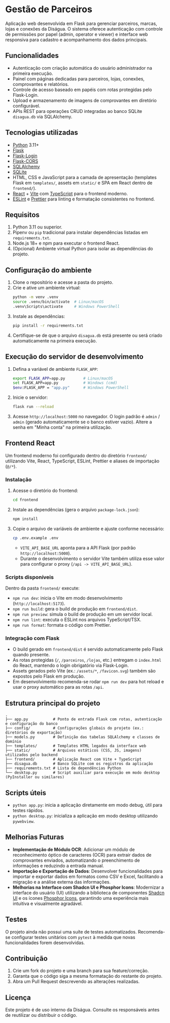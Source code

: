 # Gestão de Parceiros

Aplicação web desenvolvida em Flask para gerenciar parceiros, marcas, lojas e conexões da Diságua. O sistema oferece autenticação com controle de permissões por papel (admin, operator e viewer) e interface web responsiva para cadastro e acompanhamento dos dados principais.

## Funcionalidades

- Autenticação com criação automática do usuário administrador na primeira execução.
- Painel com páginas dedicadas para parceiros, lojas, conexões, comprovantes e relatórios.
- Controle de acesso baseado em papéis com rotas protegidas pelo Flask-Login.
- Upload e armazenamento de imagens de comprovantes em diretório configurável.
- APIs REST para operações CRUD integradas ao banco SQLite `disagua.db` via SQLAlchemy.

## Tecnologias utilizadas

- [Python](https://www.python.org/) 3.11+
- [Flask](https://flask.palletsprojects.com/)
- [Flask-Login](https://flask-login.readthedocs.io/)
- [Flask-CORS](https://flask-cors.readthedocs.io/)
- [SQLAlchemy](https://www.sqlalchemy.org/)
- [SQLite](https://www.sqlite.org/)
- HTML, CSS e JavaScript para a camada de apresentação (templates Flask em `templates/`, assets em `static/` e SPA em React dentro de `frontend/`).
- [React](https://react.dev/) + [Vite](https://vitejs.dev/) com [TypeScript](https://www.typescriptlang.org/) para o frontend moderno.
- [ESLint](https://eslint.org/) e [Prettier](https://prettier.io/) para linting e formatação consistentes no frontend.

## Requisitos

1. Python 3.11 ou superior.
2. Pipenv ou `pip` tradicional para instalar dependências listadas em `requirements.txt`.
3. Node.js 18+ e npm para executar o frontend React.
4. (Opcional) Ambiente virtual Python para isolar as dependências do projeto.

## Configuração do ambiente

1. Clone o repositório e acesse a pasta do projeto.
2. Crie e ative um ambiente virtual:
   ```bash
   python -m venv .venv
   source .venv/bin/activate  # Linux/macOS
   .venv\Scripts\activate     # Windows PowerShell
   ```
3. Instale as dependências:
   ```bash
   pip install -r requirements.txt
   ```
4. Certifique-se de que o arquivo `disagua.db` está presente ou será criado automaticamente na primeira execução.

## Execução do servidor de desenvolvimento

1. Defina a variável de ambiente `FLASK_APP`:
   ```bash
   export FLASK_APP=app.py        # Linux/macOS
   set FLASK_APP=app.py           # Windows (cmd)
   $env:FLASK_APP = "app.py"      # Windows PowerShell
   ```
2. Inicie o servidor:
   ```bash
   flask run --reload
   ```
3. Acesse `http://localhost:5000` no navegador. O login padrão é `admin` / `admin` (gerado automaticamente se o banco estiver vazio). Altere a senha em "Minha conta" na primeira utilização.

## Frontend React

Um frontend moderno foi configurado dentro do diretório `frontend/` utilizando Vite, React, TypeScript, ESLint, Prettier e aliases de importação (`@/*`).

### Instalação

1. Acesse o diretório do frontend:
   ```bash
   cd frontend
   ```
2. Instale as dependências (gera o arquivo `package-lock.json`):
   ```bash
   npm install
   ```
3. Copie o arquivo de variáveis de ambiente e ajuste conforme necessário:
   ```bash
   cp .env.example .env
   ```
   - `VITE_API_BASE_URL` aponta para a API Flask (por padrão `http://localhost:5000`).
   - Durante o desenvolvimento o servidor Vite também utiliza esse valor para configurar o proxy (`/api -> VITE_API_BASE_URL`).

### Scripts disponíveis

Dentro da pasta `frontend/` execute:
- `npm run dev`: inicia o Vite em modo desenvolvimento (`http://localhost:5173`).
- `npm run build`: gera o build de produção em `frontend/dist`.
- `npm run preview`: simula o build de produção em um servidor local.
- `npm run lint`: executa o ESLint nos arquivos TypeScript/TSX.
- `npm run format`: formata o código com Prettier.

### Integração com Flask

- O build gerado em `frontend/dist` é servido automaticamente pelo Flask quando presente.
- As rotas protegidas (`/`, `/parceiros`, `/lojas`, etc.) entregam o `index.html` do React, mantendo o login obrigatório via Flask-Login.
- Assets gerados pelo Vite (ex.: `/assets/*`, `/favicon.svg`) também são expostos pelo Flask em produção.
- Em desenvolvimento recomenda-se rodar `npm run dev` para hot reload e usar o proxy automático para as rotas `/api`.

## Estrutura principal do projeto

```
.
├── app.py           # Ponto de entrada Flask com rotas, autenticação e configuração do banco
├── config/          # Configurações globais do projeto (ex.: diretórios de exportação)
├── models.py        # Definição das tabelas SQLAlchemy e classes de domínio
├── templates/       # Templates HTML legados da interface web
├── static/          # Arquivos estáticos (CSS, JS, imagens) utilizados pelo backend
├── frontend/        # Aplicação React com Vite + TypeScript
├── disagua.db       # Banco SQLite com os registros da aplicação
├── requirements.txt # Lista de dependências Python
└── desktop.py       # Script auxiliar para execução em modo desktop (PyInstaller ou similares)
```

## Scripts úteis

- `python app.py`: inicia a aplicação diretamente em modo debug, útil para testes rápidos.
- `python desktop.py`: inicializa a aplicação em modo desktop utilizando `pywebview`.

## Melhorias Futuras

- **Implementação de Módulo OCR**: Adicionar um módulo de reconhecimento óptico de caracteres (OCR) para extrair dados de comprovantes enviados, automatizando o preenchimento de informações e reduzindo a entrada manual.
- **Importação e Exportação de Dados**: Desenvolver funcionalidades para importar e exportar dados em formatos como CSV e Excel, facilitando a migração e a análise externa das informações.
- **Melhorias na Interface com Shadcn UI e Phosphor Icons**: Modernizar a interface do usuário (UI) utilizando a biblioteca de componentes [Shadcn UI](https://ui.shadcn.com/) e os ícones [Phosphor Icons](https://phosphoricons.com/), garantindo uma experiência mais intuitiva e visualmente agradável.

## Testes

O projeto ainda não possui uma suíte de testes automatizados. Recomenda-se configurar testes unitários com `pytest` à medida que novas funcionalidades forem desenvolvidas.

## Contribuição

1. Crie um fork do projeto e uma branch para sua feature/correção.
2. Garanta que o código siga a mesma formatação do restante do projeto.
3. Abra um Pull Request descrevendo as alterações realizadas.

## Licença

Este projeto é de uso interno da Diságua. Consulte os responsáveis antes de reutilizar ou distribuir o código.
